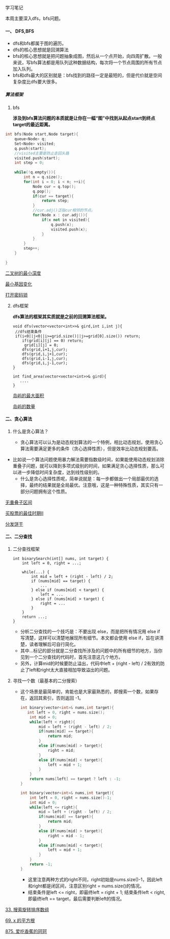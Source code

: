 学习笔记

本周主要深入dfs，bfs问题。

#### 一、 DFS,BFS

- dfs和bfs都属于图的遍历。
- dfs的核心思想就是回溯算法
- bfs的核心思想就是把问题抽象成图，然后从一个点开始，向四周扩散。一般来说，写bfs算法都是用队列这种数据结构，每次将一个节点周围的所有节点加入队列。
- bfs和dfs最大的区别就是：bfs找到的路径一定是最短的，但是代价就是空间复杂度比dfs要大很多。



##### 算法框架

1. bfs

   **涉及到bfs算法问题的本质就是让你在一幅“图”中找到从起点start到终点target的最近距离。**

```c++
int bfs(Node start,Node target){
    queue<Node> q;
    Set<Node> visited;
    q.push(start);
    //visited主要是防止走回头路
    visited.push(start);
    int step = 0;
    
    while(!q.empty()){
        int n = q.size();
        for(int i = 0; i < n; ++i){
            Node cur = q.top();
            q.pop();
            if(cur == target){
                return step;
            }
            //cur.adj()泛指cur相邻的节点。
            for(Node x : cur.adj()){
                if(x not in visited){
                    q.push(x);
                    visited.push(x);
                }
            }
        }
        step++;
    }
    
}
```



[二叉树的最小深度](https://note.youdao.com/ynoteshare1/index.html?id=7174e6af1e277e4a86bcb00f3345dad4&type=note)

[最小基因变化](https://leetcode-cn.com/problems/minimum-genetic-mutation/)

[打开密码锁](https://leetcode-cn.com/problems/open-the-lock/submissions/)





2. dfs框架

   **dfs算法的框架其实质就是之前的回溯算法框架。**

   ```
   void dfs(vector<vector<int>>& gird,int i,int j){
   	//dfs结束条件
   	if(i<0||j<0||i>=grid.size()||j>=grid[0].size()) return;
       if(grid[i][j] == 0) return;
      	grid[i][j] = 0;
       dfs(grid,i+1,j,cur);
       dfs(grid,i,j+1,cur);
       dfs(grid,i-1,j,cur);
       dfs(grid,i,j-1,cur);
   }
   
   int find_area(vector<vector<int>>& gird){
      ....
   }
   ```

   [岛屿的最大面积](https://note.youdao.com/ynoteshare1/index.html?id=5f182c28838ab7c2c9947cde466b69c2&type=note)

   [岛屿的数量](https://note.youdao.com/ynoteshare1/index.html?id=3ec18f5dafd1a60b76f05db6cbb407bf&type=note)





#### 二、贪心算法

1. 什么是贪心算法？

   - 贪心算法可以认为是动态规划算法的一个特例，相比动态规划，使用贪心算法需要满足更多的条件（贪心选择性质），但是效率比动态规划要高。
- 比如说一个算法问题使用暴力解法需要指数级时间，如果能使用动态规划消除重叠子问题，就可以降到多项式级别的时间，如果满足贪心选择性质，那么可以进一步降低时间复杂度，达到线性级别的。
   - 什么是贪心选择性质呢，简单说就是：每一步都做出一个局部最优的选择，最终的结果就是全局最优。注意哦，这是一种特殊性质，其实只有一部分问题拥有这个性质。



[无重叠子区间](https://note.youdao.com/ynoteshare1/index.html?id=1cbbbc7e8d66b2a73cbd77ecd3713ba3&type=note)

[买股票的最佳时期II](https://note.youdao.com/ynoteshare1/index.html?id=2d10e4d8e200a568788cf74110aa9dae&type=note)

[分发饼干](https://leetcode-cn.com/problems/assign-cookies/)





#### 二、二分查找

1. 二分查找框架

   ```
   int binarySearch(int[] nums, int target) {
       int left = 0, right = ...;
   
       while(...) {
           int mid = left + (right - left) / 2;
           if (nums[mid] == target) {
               ...
           } else if (nums[mid] < target) {
               left = ...
           } else if (nums[mid] > target) {
               right = ...
           }
       }
       return ...;
   }
   ```

   - 分析二分查找的一个技巧是：不要出现 else，而是把所有情况用 else if 写清楚，这样可以清楚地展现所有细节。本文都会使用 else if，旨在讲清楚，读者理解后可自行简化。
   - 其中...标记的部分就是二分查找所涉及的问题中的所有细节的地方，当你见到一个二分查找的代码时，首先注意这几个地方。
   - 另外，计算mid的时候要防止溢出，代码中left + (right - left) / 2有效的防止了left和right太大直接相加导致溢出的问题。



2. 寻找一个数（最基本的二分搜索）

   - 这个场景是最简单的，肯能也是大家最熟悉的，即搜索一个数，如果存在，返回其索引，否则返回 -1。

     ```c++
     int binary(vector<int>& nums,int target){
     	int left = 0, right = nums.size();
         int mid = 0;
         while(left < right){
             mid = left + (right - left) / 2;
             if(nums[mid] == target){
                 return mid;
             }
             else if(nums[mid] > target){
                 right = mid;
             }
             else if(nums[mid] < target){
                 left = mid + 1;
             }
         }
         return nums[left] == target ? left : -1;
     }
     ```

     

     ```c++
     int binary(vector<int>& nums,int target){
         int left = 0, right = nums.size()-1;
         int mid = 0;
         while(left <= right){
             mid = left + (right - left) / 2;
             if(nums[mid] == target){
                 return mid;
             }
             else if(nums[mid] > target){
                 right = mid - 1;
             }
             else if(nums[mid] < target){
                 left = mid + 1;
             }
         }
         return -1;
     }
     ```

     - 这里注意两种方式的right不同，right初始是nums.size()-1，因此left和right都是闭区间，注意区别right = nums.size()的情况。
     - 结束条件是left <= right，即最终left = right + 1; 结束条件left < right,即最终left == target，最后需要判断left的情况。



[33. 搜索旋转排序数组](http://note.youdao.com/noteshare?id=eaddae4528c345d01f12a0600548f8cf&sub=E88D7B880C2C4263B7051D7D4B113FE9)

[69. x 的平方根](https://leetcode-cn.com/problems/sqrtx/)

[875. 爱吃香蕉的珂珂](https://leetcode-cn.com/problems/koko-eating-bananas/)

